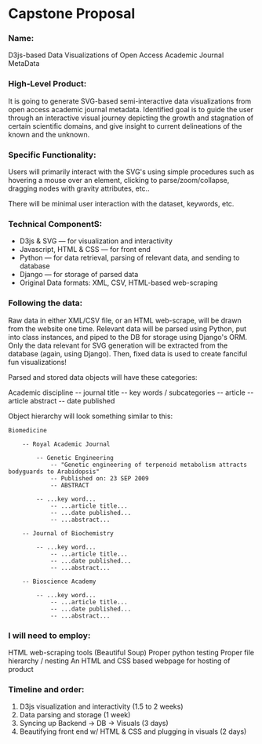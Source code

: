 # Capstone Proposal

### Name:

D3js-based Data Visualizations of Open Access Academic Journal MetaData


### High-Level Product:

It is going to generate SVG-based semi-interactive data visualizations from open access academic journal metadata. Identified goal is to guide the user through an interactive visual journey depicting the growth and stagnation of certain scientific domains, and give insight to current delineations of the known and the unknown.


### Specific Functionality:

Users will primarily interact with the SVG's using simple procedures such as hovering a mouse over an element, clicking to parse/zoom/collapse, dragging nodes with gravity attributes, etc.. 

There will be minimal user interaction with the dataset, keywords, etc.


### Technical ComponentS:

* D3js & SVG — for visualization and interactivity
* Javascript, HTML & CSS — for front end
* Python — for data retrieval, parsing of relevant data, and sending to database
* Django — for storage of parsed data
* Original Data formats: XML, CSV, HTML-based web-scraping


### Following the data:

Raw data in either XML/CSV file, or an HTML web-scrape, will be drawn from the website one time. Relevant data will be parsed using Python, put into class instances, and piped to the DB for storage using Django's ORM. Only the data relevant for SVG generation will be extracted from the database (again, using Django). Then, fixed data is used to create fanciful fun visualizations!

Parsed and stored data objects will have these categories:

Academic discipline -- journal title -- key words / subcategories -- article -- article abstract -- date published

Object hierarchy will look something similar to this:
    
    Biomedicine
      
        -- Royal Academic Journal
        
            -- Genetic Engineering
                -- "Genetic engineering of terpenoid metabolism attracts bodyguards to Arabidopsis"
                -- Published on: 23 SEP 2009
                -- ABSTRACT
                
            -- ...key word...
                -- ...article title...
                -- ...date published...
                -- ...abstract...
                
        -- Journal of Biochemistry
        
            -- ...key word...
                -- ...article title...
                -- ...date published...
                -- ...abstract...
                
        -- Bioscience Academy 
        
            -- ...key word...
                -- ...article title...
                -- ...date published...
                -- ...abstract...


### I will need to employ:
HTML web-scraping tools (Beautiful Soup)
Proper python testing
Proper file hierarchy / nesting
An HTML and CSS based webpage for hosting of product


### Timeline and order:

1. D3js visualization and interactivity (1.5 to 2 weeks)
2. Data parsing and storage (1 week)
3. Syncing up Backend → DB → Visuals (3 days)
4. Beautifying front end w/ HTML & CSS and plugging in visuals (2 days)


